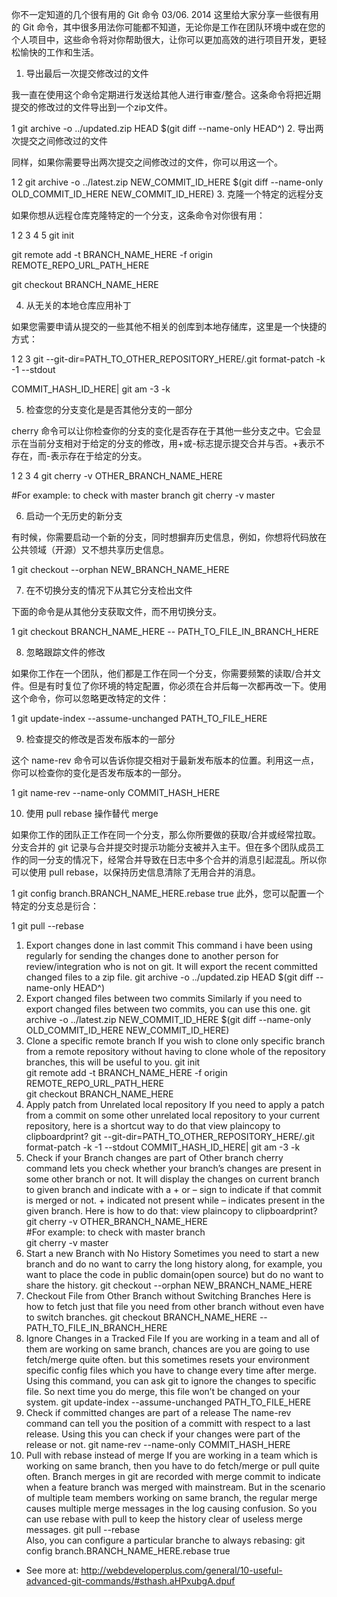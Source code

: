 你不一定知道的几个很有用的 Git 命令
03/06. 2014
这里给大家分享一些很有用的 Git 命令，其中很多用法你可能都不知道，无论你是工作在团队环境中或在您的个人项目中，这些命令将对你帮助很大，让你可以更加高效的进行项目开发，更轻松愉快的工作和生活。

1. 导出最后一次提交修改过的文件

我一直在使用这个命令定期进行发送给其他人进行审查/整合。这条命令将把近期提交的修改过的文件导出到一个zip文件。


1
git archive -o ../updated.zip HEAD $(git diff --name-only HEAD^)
 2. 导出两次提交之间修改过的文件

同样，如果你需要导出两次提交之间修改过的文件，你可以用这一个。


1
2
git archive -o ../latest.zip NEW_COMMIT_ID_HERE $(git diff --name-only 
OLD_COMMIT_ID_HERE NEW_COMMIT_ID_HERE)
 3. 克隆一个特定的远程分支

如果你想从远程仓库克隆特定的一个分支，这条命令对你很有用：


1
2
3
4
5
git init 
 
git remote add -t BRANCH_NAME_HERE -f origin REMOTE_REPO_URL_PATH_HERE 
 
git checkout BRANCH_NAME_HERE
 

4. 从无关的本地仓库应用补丁

如果您需要申请从提交的一些其他不相关的创库到本地存储库，这里是一个快捷的方式：


1
2
3
git --git-dir=PATH_TO_OTHER_REPOSITORY_HERE/.git format-patch -k -1 --stdout
 
COMMIT_HASH_ID_HERE| git am -3 -k
 

5. 检查您的分支变化是是否其他分支的一部分

cherry 命令可以让你检查你的分支的变化是否存在于其他一些分支之中。它会显示在当前分支相对于给定的分支的修改，用+或-标志提示提交合并与否。+表示不存在，而-表示存在于给定的分支。


1
2
3
4
git cherry -v OTHER_BRANCH_NAME_HERE 
 
#For example: to check with master branch 
git cherry -v master
 

6. 启动一个无历史的新分支

有时候，你需要启动一个新的分支，同时想摒弃历史信息，例如，你想将代码放在公共领域（开源）又不想共享历史信息。


1
git checkout --orphan NEW_BRANCH_NAME_HERE
 

7. 在不切换分支的情况下从其它分支检出文件

下面的命令是从其他分支获取文件，而不用切换分支。


1
git checkout BRANCH_NAME_HERE -- PATH_TO_FILE_IN_BRANCH_HERE
 

8. 忽略跟踪文件的修改

如果你工作在一个团队，他们都是工作在同一个分支，你需要频繁的读取/合并文件。但是有时复位了你环境的特定配置，你必须在合并后每一次都再改一下。使用这个命令，你可以忽略更改特定的文件：


1
git update-index --assume-unchanged PATH_TO_FILE_HERE
 

9. 检查提交的修改是否发布版本的一部分

这个 name-rev 命令可以告诉你提交相对于最新发布版本的位置。利用这一点，你可以检查你的变化是否发布版本的一部分。


1
git name-rev --name-only COMMIT_HASH_HERE
 

10. 使用 pull rebase 操作替代 merge

如果你工作的团队正工作在同一个分支，那么你所要做的获取/合并或经常拉取。分支合并的 git 记录与合并提交时提示功能分支被并入主干。但在多个团队成员工作的同一分支的情况下，经常合并导致在日志中多个合并的消息引起混乱。所以你可以使用 pull rebase，以保持历史信息清除了无用合并的消息。


1
git config branch.BRANCH_NAME_HERE.rebase true
此外，您可以配置一个特定的分支总是衍合：


1
git pull --rebase
 
1. Export changes done in last commit
This command i have been using regularly for sending the changes done to another person for review/integration who is not on git. It will export the recent committed changed files to a zip file.
git archive -o ../updated.zip HEAD $(git diff --name-only HEAD^)  
2. Export changed files between two commits
Similarly if you need to export changed files between two commits, you can use this one.
git archive -o ../latest.zip NEW_COMMIT_ID_HERE $(git diff --name-only OLD_COMMIT_ID_HERE NEW_COMMIT_ID_HERE)   
3. Clone a specific remote branch
If you wish to clone only specific branch from a remote repository without having to clone whole of the repository branches, this will be useful to you.
git init  
git remote add -t BRANCH_NAME_HERE -f origin REMOTE_REPO_URL_PATH_HERE  
git checkout BRANCH_NAME_HERE  
4. Apply patch from Unrelated local repository
If you need to apply a patch from a commit on some other unrelated local repository to your current repository, here is a shortcut way to do that
view plaincopy to clipboardprint?
git --git-dir=PATH_TO_OTHER_REPOSITORY_HERE/.git format-patch -k -1 --stdout COMMIT_HASH_ID_HERE| git am -3 -k  
5. Check if your Branch changes are part of Other branch
cherry command lets you check whether your branch’s changes are present in some other branch or not. It will display the changes on current branch to given branch and indicate with a + or – sign to indicate if that commit is merged or not. + indicated not present while – indicates present in the given branch. Here is how to do that:
view plaincopy to clipboardprint?
git cherry -v OTHER_BRANCH_NAME_HERE  
#For example: to check with master branch  
git cherry -v master  
6. Start a new Branch with No History
Sometimes you need to start a new branch and do no want to carry the long history along, for example, you want to place the code in public domain(open source) but do no want to share the history.
git checkout --orphan NEW_BRANCH_NAME_HERE  
7. Checkout File from Other Branch without Switching Branches
Here is how to fetch just that file you need from other branch without even have to switch branches.
git checkout BRANCH_NAME_HERE -- PATH_TO_FILE_IN_BRANCH_HERE   
8. Ignore Changes in a Tracked File
If you are working in a team and all of them are working on same branch, chances are you are going to use fetch/merge quite often. but this sometimes resets your environment specific config files which you have to change every time after merge. Using this command, you can ask git to ignore the changes to specific file. So next time you do merge, this file won’t be changed on your system.
git update-index --assume-unchanged PATH_TO_FILE_HERE  
9. Check if committed changes are part of a release
The name-rev command can tell you the position of a committ with respect to a last release. Using this you can check if your changes were part of the release or not.
git name-rev --name-only COMMIT_HASH_HERE  
10. Pull with rebase instead of merge
If you are working in a team which is working on same branch, then you have to do fetch/merge or pull quite often. Branch merges in git are recorded with merge commit to indicate when a feature branch was merged with mainstream. But in the scenario of multiple team members working on same branch, the regular merge causes multiple merge messages in the log causing confusion. So you can use rebase with pull to keep the history clear of useless merge messages.
git pull --rebase  
Also, you can configure a particular branche to always rebasing:
git config branch.BRANCH_NAME_HERE.rebase true  
- See more at: http://webdeveloperplus.com/general/10-useful-advanced-git-commands/#sthash.aHPxubgA.dpuf